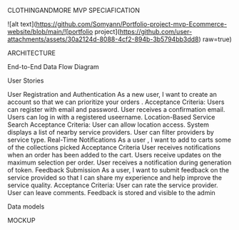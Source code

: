 CLOTHINGANDMORE MVP SPECIAFICATION

![alt text](https://github.com/Somyann/Portfolio-project-mvp-Ecommerce-website/blob/main/![portfolio project](https://github.com/user-attachments/assets/30a2124d-8088-4cf2-894b-3b5794bb3dd8)
raw=true)

ARCHITECTURE

End-to-End Data Flow Diagram
















User Stories

User Registration and Authentication
	As a new user, I want to create an account  so that we can prioritize your orders .
Acceptance Criteria:
	Users can register with email and password.
	User receives a confirmation email.
	Users can log in with a registered useername.
Location-Based Service Search
	Acceptance Criteria:
	User can allow location access.
	System displays a list of nearby service providers.
	User can filter providers by service type.
Real-Time Notifications
	As a user , I want to add to carts some of the collections picked 
	Acceptance Criteria
	User receives notifications when an order has been added to the cart.
	Users receive updates on the maximum selection per order.
	User receives a notification during generation of token.
Feedback Submission
	As a user, I want to submit feedback on the service provided so that I can share my experience and help improve the service quality.
	Acceptance Criteria:
	User can rate the service provider.
	User can leave comments.
	Feedback is stored and visible to the admin
  










Data models


















MOCKUP


